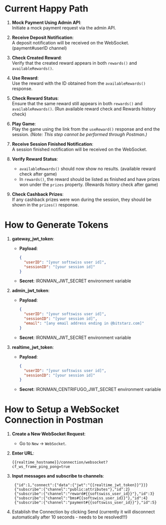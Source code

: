 # Current Happy Path

1. **Mock Payment Using Admin API**:  
   Initiate a mock payment request via the admin API.

2. **Receive Deposit Notification**:  
   A deposit notification will be received on the WebSocket. (payment#userID channel)

3. **Check Created Reward**:  
   Verify that the created reward appears in both `rewards()` and `availableRewards()`. 

4. **Use Reward**:  
   Use the reward with the ID obtained from the `availableRewards()` response. 

5. **Check Reward Status**:  
   Ensure that the same reward still appears in both `rewards()` and `availableRewards()`. (Run available reward check and Rewards history check)

6. **Play Game**:  
   Play the game using the link from the `useReward()` response and end the session. *(Note: This step cannot be performed through Postman.)*

7. **Receive Session Finished Notification**:  
   A session finished notification will be received on the WebSocket.

8. **Verify Reward Status**:  
   - `availableRewards()` should now show no results. (available reward check after game)
   - In `rewards()`, the reward should be listed as finished and have prizes won under the `prizes` property. (Rewards history check after game)

9. **Check Cashback Prizes**:  
   If any cashback prizes were won during the session, they should be shown in the `prizes()` response.

# How to Generate Tokens

1. **gateway_jwt_token**:
   - **Payload**:
     ```json
     {
       "userID": "[your softswiss user id]",
       "sessionID": "[your session id]"
     }
     ```
   - **Secret**: IRONMAN_JWT_SECRET environment variable

2. **admin_jwt_token**:
   - **Payload**:
     ```json
     {
       "userID": "[your softswiss user id]",
       "sessionID": "[your session id]",
       "email": "[any email address ending in @bitstarz.com]"
     }
     ```
   - **Secret**: IRONMAN_JWT_SECRET environment variable

3. **realtime_jwt_token**:
   - **Payload**:
     ```json
     {
       "userID": "[your softswiss user id]",
       "sessionID": "[your session id]"
     }
     ```
   - **Secret**: IRONMAN_CENTRIFUGO_JWT_SECRET environment variable

# How to Setup a WebSocket Connection in Postman

1. **Create a New WebSocket Request**:
   - Go to `New` -> `WebSocket`.

2. **Enter URL**:
   ```plaintext
   {{realtime_hostname}}/connection/websocket?cf_ws_frame_ping_pong=true

3. **Input messages and subscribe to channels**:
   ```plaintext
    {"id":1,"connect":{"data":{"jwt":"{{realtime_jwt_token}}"}}}
    {"subscribe":{"channel":"public:attributes"},"id":2}
    {"subscribe":{"channel":"reward#{{softswiss_user_id}}"},"id":3}
    {"subscribe":{"channel":"bms#{{softswiss_user_id}}"},"id":4}
    {"subscribe":{"channel":"payment#{{softswiss_user_id}}"},"id":5}
   
4. Establish the Connection by clicking Send (currently it will disconnect automatically after 10 seconds - needs to be resolved!!!)
   
  
